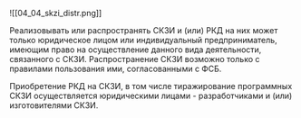 ![[04_04_skzi_distr.png]]

Реализовывать или распространять СКЗИ и (или) РКД на них может только юридическое лицом или индивидуальный предприниматель, имеющим право на осуществление данного вида деятельности, связанного с СКЗИ. Распространение СКЗИ возможно только с правилами пользования ими, согласованными с ФСБ.

Приобретение РКД на СКЗИ, в том числе тиражирование программных СКЗИ осуществляется юридическими лицами - разработчиками и (или) изготовителями СКЗИ.

